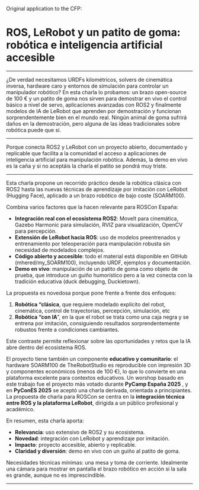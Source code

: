 Original application to the CFP:

# ROS, LeRobot y un patito de goma: robótica e inteligencia artificial accesible

----

¿De verdad necesitamos URDFs kilométricos, solvers de cinemática inversa, hardware caro y entornos de simulación para controlar un manipulador robótico? En esta charla lo probamos: un brazo open-source de 100 € y un patito de goma nos sirven para demostrar en vivo el control básico a nivel de servo, aplicaciones avanzadas con ROS2 y finalmente modelos de IA de LeRobot que aprenden por demostración y funcionan sorprendentemente bien en el mundo real. Ningún animal de goma sufrirá daños en la demostración, pero alguna de las ideas tradicionales sobre robótica puede que sí.

----

Porque conecta ROS2 y LeRobot con un proyecto abierto, documentado y replicable que facilita a la comunidad el acceso a aplicaciones de inteligencia artificial para manipulación robótica. Además, la demo en vivo es la caña y si no aceptáis la charla el patito se pondrá muy triste.

----

Esta charla propone un recorrido práctico desde la robótica clásica con ROS2 hasta las nuevas técnicas de aprendizaje por imitación con LeRobot (Hugging Face), aplicado a un brazo robótico de bajo coste (SOARM100).

Combina varios factores que la hacen relevante para ROSCon España:

- **Integración real con el ecosistema ROS2**: MoveIt para cinemática, Gazebo Harmonic para simulación, RVIZ para visualización, OpenCV para percepción.
- **Extensión de LeRobot hacia ROS**: uso de modelos preentrenados y entrenamiento por teleoperación para manipulación robusta sin necesidad de modelados complejos.
- **Código abierto y accesible**: todo el material está disponible en GitHub (mhered/my_SOARM100), incluyendo URDF, ejemplos y documentación.
- **Demo en vivo**: manipulación de un patito de goma como objeto de prueba, que introduce un guiño humorístico pero a la vez conecta con la tradición educativa (duck debugging, Duckietown).

La propuesta es novedosa porque pone frente a frente dos enfoques:

1. **Robótica “clásica**, que requiere modelado explícito del robot, cinemática, control de trayectorias, percepción, simulación, etc
2. **Robótica “con IA**”, en la que el robot se trata como una caja negra y se entrena por imitación, consiguiendo resultados sorprendentemente robustos frente a condiciones cambiantes.

Este contraste permite reflexionar sobre las oportunidades y retos que la IA abre dentro del ecosistema ROS.

El proyecto tiene también un componente **educativo y comunitario**: el hardware SOARM100 de TheRobotStudio es reproducible con impresión 3D y componentes económicos (menos de 100 €), lo que lo convierte en una plataforma excelente para contextos educativos. Un worshop basado en este trabajo fue el proyecto más votado durante **PyCamp España 2025** , y en **PyConES 2025** se aceptó una charla derivada, orientada a principiantes. La propuesta de charla para ROSCon se centra en la **integración técnica entre ROS y la plataforma LeRobot**, dirigida a un público profesional y académico.

En resumen, esta charla aporta:

- **Relevancia**: uso extensivo de ROS2 y su ecosistema.
- **Novedad**: integración con LeRobot y aprendizaje por imitación.
- **Impacto**: proyecto accesible, abierto y replicable.
- **Claridad y diversión**: demo en vivo con un guiño al patito de goma.

Necesidades técnicas mínimas: una mesa y toma de corriente. Idealmente una cámara para mostrar en pantalla el brazo robótico en acción si la sala es grande, aunque no es imprescindible.

---

